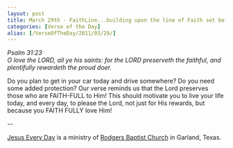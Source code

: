 ```yaml
---
layout: post
title: March 29th - FaithLine...building upon the line of Faith set before
categories: [Verse of the Day]
alias: [/VerseOfTheDay/2011/03/29/]
---
```


_Psalm 31:23  
O love the LORD, all ye his saints: for the LORD preserveth the
faithful, and plentifully rewardeth the proud doer._

Do you plan to get in your car today and drive somewhere? Do you
need some added protection? Our verse reminds us that the Lord
preserves those who are FAITH-FULL to Him! This should motivate you
to live your life today, and every day, to please the Lord, not just
for His rewards, but because you FAITH FULLY love Him!

 --

<a href=http://jesuseveryday.net>Jesus Every Day</a> is a ministry of <a href=http://rodgersbaptist.net>Rodgers Baptist Church</a> in Garland, Texas.
